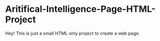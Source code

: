 # Aritifical-Intelligence-Page-HTML-Project

Hey! This is just a small HTML only project to create a web page.
